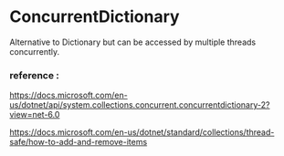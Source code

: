 # ConcurrentDictionary

Alternative to Dictionary but can be accessed by multiple threads concurrently.


### reference :
https://docs.microsoft.com/en-us/dotnet/api/system.collections.concurrent.concurrentdictionary-2?view=net-6.0

https://docs.microsoft.com/en-us/dotnet/standard/collections/thread-safe/how-to-add-and-remove-items